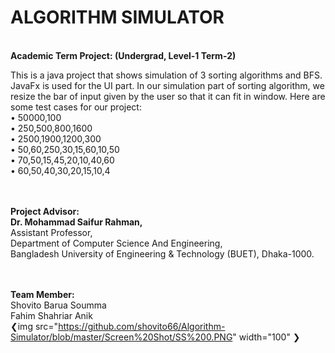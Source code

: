 <h1>ALGORITHM SIMULATOR</h1> <br>
<b>Academic Term Project: (Undergrad, Level-1 Term-2)</b><br>
<p>
This is a java project that shows simulation of 3 sorting algorithms and BFS. JavaFx is used for the UI part.
In our simulation part of sorting algorithm, we resize the bar of input given by the user so that it can fit in window. 
Here are some test cases for our project: <br>
•	50000,100 <br>
•	250,500,800,1600 <br>
•	2500,1900,1200,300 <br>
•	50,60,250,30,15,60,10,50 <br>
•	70,50,15,45,20,10,40,60 <br>
•	60,50,40,30,20,15,10,4 <br>
</p><br><br>
<b>Project Advisor: </b><br>
<b>Dr. Mohammad Saifur Rahman,</b><br>
Assistant Professor, <br>
Department of Computer Science And Engineering,<br>
Bangladesh University of Engineering & Technology (BUET), Dhaka-1000.<br>

<br><br>
<b>Team Member:</b><br>
Shovito Barua Soumma<br>
Fahim Shahriar Anik<br>
❮img src="https://github.com/shovito66/Algorithm-Simulator/blob/master/Screen%20Shot/SS%200.PNG" width="100" ❯

